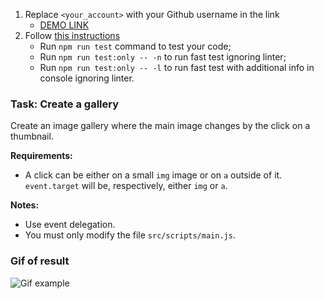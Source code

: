 1. Replace `<your_account>` with your Github username in the link
   - [DEMO LINK](https://LinaDo1609.github.io/js_gallery_DOM/)
2. Follow [this instructions](https://mate-academy.github.io/layout_task-guideline/)
   - Run `npm run test` command to test your code;
   - Run `npm run test:only -- -n` to run fast test ignoring linter;
   - Run `npm run test:only -- -l` to run fast test with additional info in console ignoring linter.

### Task: Create a gallery

Create an image gallery where the main image changes by the click on a thumbnail.

**Requirements:**

- A click can be either on a small `img` image or on `a` outside of it. `event.target`
  will be, respectively, either `img` or `a`.

**Notes:**

- Use event delegation.
- You must only modify the file `src/scripts/main.js`.

### Gif of result

![Gif example](./src/images/example.gif)
